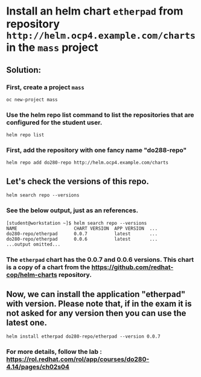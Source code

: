 # Install an helm chart `etherpad` from repository `http://helm.ocp4.example.com/charts` in the `mass` project

## Solution:
### First, create a project `mass`
```
oc new-project mass
```
### Use the helm repo list command to list the repositories that are configured for the student user.
```
helm repo list
```

### First, add the repository with one fancy name "do288-repo"
```
helm repo add do280-repo http://helm.ocp4.example.com/charts
```

## Let's check the versions of this repo.
```
helm search repo --versions
```

### See the below output, just as an references.
```
[student@workstation ~]$ helm search repo --versions
NAME                     CHART VERSION  APP VERSION  ...
do280-repo/etherpad      0.0.7          latest       ...
do280-repo/etherpad      0.0.6          latest       ...
...output omitted...
```

### The `etherpad` chart has the 0.0.7 and 0.0.6 versions. This chart is a copy of a chart from the https://github.com/redhat-cop/helm-charts repository.
## Now, we can install the application "etherpad" with version. Please note that, if in the exam it is not asked for any version then you can use the latest one. 
```
helm install etherpad do280-repo/etherpad --version 0.0.7
```


### For more details, follow the lab : https://rol.redhat.com/rol/app/courses/do280-4.14/pages/ch02s04
